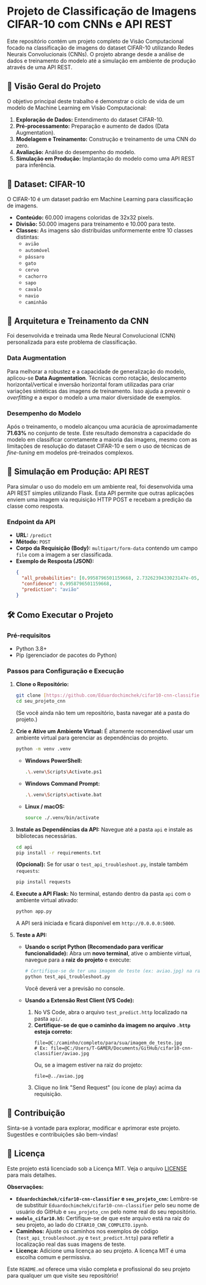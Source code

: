 # Projeto de Classificação de Imagens CIFAR-10 com CNNs e API REST

Este repositório contém um projeto completo de Visão Computacional focado na classificação de imagens do dataset CIFAR-10 utilizando Redes Neurais Convolucionais (CNNs). O projeto abrange desde a análise de dados e treinamento do modelo até a simulação em ambiente de produção através de uma API REST.

## 🌟 Visão Geral do Projeto

O objetivo principal deste trabalho é demonstrar o ciclo de vida de um modelo de Machine Learning em Visão Computacional:

1.  **Exploração de Dados:** Entendimento do dataset CIFAR-10.
2.  **Pré-processamento:** Preparação e aumento de dados (Data Augmentation).
3.  **Modelagem e Treinamento:** Construção e treinamento de uma CNN do zero.
4.  **Avaliação:** Análise do desempenho do modelo.
5.  **Simulação em Produção:** Implantação do modelo como uma API REST para inferência.

## 💾 Dataset: CIFAR-10

O CIFAR-10 é um dataset padrão em Machine Learning para classificação de imagens.

* **Conteúdo:** 60.000 imagens coloridas de 32x32 pixels.
* **Divisão:** 50.000 imagens para treinamento e 10.000 para teste.
* **Classes:** As imagens são distribuídas uniformemente entre 10 classes distintas:
    * `avião`
    * `automóvel`
    * `pássaro`
    * `gato`
    * `cervo`
    * `cachorro`
    * `sapo`
    * `cavalo`
    * `navio`
    * `caminhão`

## 🧠 Arquitetura e Treinamento da CNN

Foi desenvolvida e treinada uma Rede Neural Convolucional (CNN) personalizada para este problema de classificação.

### Data Augmentation

Para melhorar a robustez e a capacidade de generalização do modelo, aplicou-se **Data Augmentation**. Técnicas como rotação, deslocamento horizontal/vertical e inversão horizontal foram utilizadas para criar variações sintéticas das imagens de treinamento. Isso ajuda a prevenir o *overfitting* e a expor o modelo a uma maior diversidade de exemplos.

### Desempenho do Modelo

Após o treinamento, o modelo alcançou uma acurácia de aproximadamente **71.63%** no conjunto de teste. Este resultado demonstra a capacidade do modelo em classificar corretamente a maioria das imagens, mesmo com as limitações de resolução do dataset CIFAR-10 e sem o uso de técnicas de *fine-tuning* em modelos pré-treinados complexos.

## 🚀 Simulação em Produção: API REST

Para simular o uso do modelo em um ambiente real, foi desenvolvida uma API REST simples utilizando Flask. Esta API permite que outras aplicações enviem uma imagem via requisição HTTP POST e recebam a predição da classe como resposta.

### Endpoint da API

* **URL:** `/predict`
* **Método:** `POST`
* **Corpo da Requisição (Body):** `multipart/form-data` contendo um campo `file` com a imagem a ser classificada.
* **Exemplo de Resposta (JSON):**
    ```json
    {
      "all_probabilities": [0.9958796501159668, 2.7326239433023147e-05, ..., 1.3534101526602171e-05],
      "confidence": 0.9958796501159668,
      "prediction": "avião"
    }
    ```

## 🛠️ Como Executar o Projeto

### Pré-requisitos

* Python 3.8+
* Pip (gerenciador de pacotes do Python)

### Passos para Configuração e Execução

1.  **Clone o Repositório:**
    ```bash
    git clone [https://github.com/Eduardochimchek/cifar10-cnn-classifier.git](https://github.com/Eduardochimchek/cifar10-cnn-classifier.git)
    cd seu_projeto_cnn
    ```
    (Se você ainda não tem um repositório, basta navegar até a pasta do projeto.)

2.  **Crie e Ative um Ambiente Virtual:**
    É altamente recomendável usar um ambiente virtual para gerenciar as dependências do projeto.
    ```bash
    python -m venv .venv
    ```
    * **Windows PowerShell:**
        ```bash
        .\.venv\Scripts\Activate.ps1
        ```
    * **Windows Command Prompt:**
        ```bash
        .\.venv\Scripts\activate.bat
        ```
    * **Linux / macOS:**
        ```bash
        source ./.venv/bin/activate
        ```

3.  **Instale as Dependências da API:**
    Navegue até a pasta `api` e instale as bibliotecas necessárias.
    ```bash
    cd api
    pip install -r requirements.txt
    ```
    **(Opcional):** Se for usar o `test_api_troubleshoot.py`, instale também `requests`:
    ```bash
    pip install requests
    ```

4.  **Execute a API Flask:**
    No terminal, estando dentro da pasta `api` com o ambiente virtual ativado:
    ```bash
    python app.py
    ```
    A API será iniciada e ficará disponível em `http://0.0.0.0:5000`.

5.  **Teste a API:**

    * **Usando o script Python (Recomendado para verificar funcionalidade):**
        Abra um **novo terminal**, ative o ambiente virtual, navegue para a **raiz do projeto** e execute:
        ```bash
        # Certifique-se de ter uma imagem de teste (ex: aviao.jpg) na raiz do projeto.
        python test_api_troubleshoot.py
        ```
        Você deverá ver a previsão no console.

    * **Usando a Extensão Rest Client (VS Code):**
        1.  No VS Code, abra o arquivo `test_predict.http` localizado na pasta `api/`.
        2.  **Certifique-se de que o caminho da imagem no arquivo `.http` esteja correto:**
            ```http
            file=@C:/caminho/completo/para/sua/imagem_de_teste.jpg
            # Ex: file=@C:/Users/T-GAMER/Documents/GitHub/cifar10-cnn-classifier/aviao.jpg
            ```
            Ou, se a imagem estiver na raiz do projeto:
            ```http
            file=@../aviao.jpg
            ```
        3.  Clique no link "Send Request" (ou ícone de play) acima da requisição.

## 🤝 Contribuição

Sinta-se à vontade para explorar, modificar e aprimorar este projeto. Sugestões e contribuições são bem-vindas!

## 📄 Licença

Este projeto está licenciado sob a Licença MIT. Veja o arquivo [LICENSE](LICENSE) para mais detalhes.

**Observações:**

* **`Eduardochimchek/cifar10-cnn-classifier` e `seu_projeto_cnn`:** Lembre-se de substituir `Eduardochimchek/cifar10-cnn-classifier` pelo seu nome de usuário do GitHub e `seu_projeto_cnn` pelo nome real do seu repositório.
* **`modelo_cifar10.h5`:** Certifique-se de que este arquivo está na raiz do seu projeto, ao lado do `CIFAR10_CNN_COMPLETO.ipynb`.
* **Caminhos:** Ajuste os caminhos nos exemplos de código (`test_api_troubleshoot.py` e `test_predict.http`) para refletir a localização real das suas imagens de teste.
* **Licença:** Adicione uma licença ao seu projeto. A licença MIT é uma escolha comum e permissiva.

Este `README.md` oferece uma visão completa e profissional do seu projeto para qualquer um que visite seu repositório!